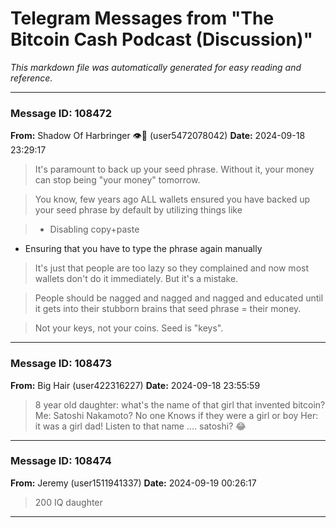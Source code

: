# Telegram Messages from "The Bitcoin Cash Podcast (Discussion)"

_This markdown file was automatically generated for easy reading and reference._

---

### Message ID: 108472
**From:** Shadow Of Harbringer 👁️🧀 (user5472078042)
**Date:** 2024-09-18 23:29:17

> It's paramount to back up your seed phrase. Without it, your money can stop being "your money" tomorrow.

> You know, few years ago ALL wallets ensured you have backed up your seed phrase by default by utilizing things like 

> - Disabling copy+paste
- Ensuring that you have to type the phrase again manually

> It's just that people are too lazy so they complained and now most wallets don't do it immediately. But it's a mistake.

> People should be nagged and nagged and nagged and educated until it gets into their stubborn brains that seed phrase = their money.

> Not your keys, not your coins. Seed is "keys".

---

### Message ID: 108473
**From:** Big Hair (user422316227)
**Date:** 2024-09-18 23:55:59

> 8 year old daughter:  what's the name of that girl that invented bitcoin? 
Me: Satoshi Nakamoto? No one Knows if they were a girl or boy
Her: it was a girl dad! Listen to that name .... satoshi? 😂

---

### Message ID: 108474
**From:** Jeremy (user1511941337)
**Date:** 2024-09-19 00:26:17

> 200 IQ daughter

---
